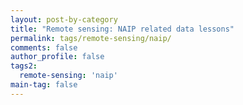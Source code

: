 ```yaml
---
layout: post-by-category
title: "Remote sensing: NAIP related data lessons"
permalink: tags/remote-sensing/naip/
comments: false
author_profile: false
tags2:
  remote-sensing: 'naip'
main-tag: false
---
```

